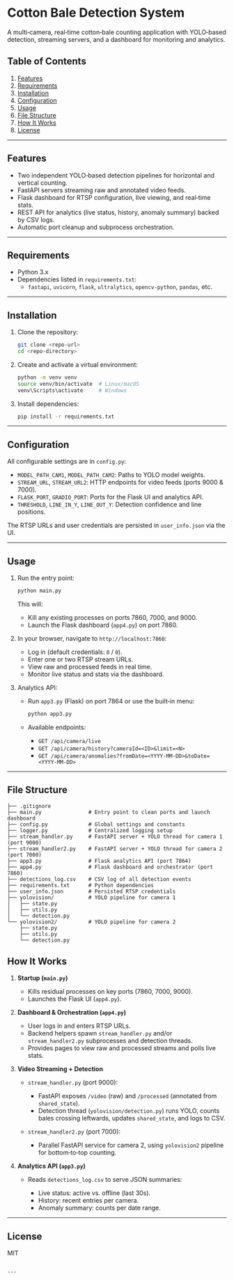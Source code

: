 
# Cotton Bale Detection System

A multi‑camera, real‑time cotton‑bale counting application with YOLO‑based detection, streaming servers, and a dashboard for monitoring and analytics.


## Table of Contents

1. [Features](#features)
2. [Requirements](#requirements)
3. [Installation](#installation)
4. [Configuration](#configuration)
5. [Usage](#usage)
6. [File Structure](#file-structure)
7. [How It Works](#how-it-works)
8. [License](#license)

---

## Features

* Two independent YOLO‑based detection pipelines for horizontal and vertical counting.
* FastAPI servers streaming raw and annotated video feeds.
* Flask dashboard for RTSP configuration, live viewing, and real‑time stats.
* REST API for analytics (live status, history, anomaly summary) backed by CSV logs.
* Automatic port cleanup and subprocess orchestration.

---

## Requirements

* Python 3.x
* Dependencies listed in `requirements.txt`:
  * `fastapi`, `uvicorn`, `flask`, `ultralytics`, `opencv-python`, `pandas`, etc.

---

## Installation

1. Clone the repository:

   ```bash
   git clone <repo-url>
   cd <repo-directory>
   ```

2. Create and activate a virtual environment:

   ```bash
   python -m venv venv
   source venv/bin/activate  # Linux/macOS
   venv\Scripts\activate     # Windows
   ```

3. Install dependencies:

   ```bash
   pip install -r requirements.txt
   ```

---

## Configuration

All configurable settings are in `config.py`:

* `MODEL_PATH_CAM1`, `MODEL_PATH_CAM2`: Paths to YOLO model weights.
* `STREAM_URL`, `STREAM_URL2`: HTTP endpoints for video feeds (ports 9000 & 7000).
* `FLASK_PORT`, `GRADIO_PORT`: Ports for the Flask UI and analytics API.
* `THRESHOLD`, `LINE_IN_Y`, `LINE_OUT_Y`: Detection confidence and line positions.

The RTSP URLs and user credentials are persisted in `user_info.json` via the UI.

---

## Usage

1. Run the entry point:

   ```bash
   python main.py
   ```

   This will:

   * Kill any existing processes on ports 7860, 7000, and 9000.
   * Launch the Flask dashboard (`app4.py`) on port 7860.

2. In your browser, navigate to `http://localhost:7860`:

   * Log in (default credentials: `0` / `0`).
   * Enter one or two RTSP stream URLs.
   * View raw and processed feeds in real time.
   * Monitor live status and stats via the dashboard.

3. Analytics API:

   * Run `app3.py` (Flask) on port 7864 or use the built‑in menu:

     ```bash
     python app3.py
     ```

   * Available endpoints:

     * `GET /api/camera/live`
     * `GET /api/camera/history?cameraId=<ID>&limit=<N>`
     * `GET /api/camera/anomalies?fromDate=<YYYY-MM-DD>&toDate=<YYYY-MM-DD>`

---

## File Structure

```
├── .gitignore
├── main.py               # Entry point to clean ports and launch dashboard
├── config.py             # Global settings and constants
├── logger.py             # Centralized logging setup
├── stream_handler.py     # FastAPI server + YOLO thread for camera 1 (port 9000)
├── stream_handler2.py    # FastAPI server + YOLO thread for camera 2 (port 7000)
├── app3.py               # Flask analytics API (port 7864)
├── app4.py               # Flask dashboard and orchestrator (port 7860)
├── detections_log.csv    # CSV log of all detection events
├── requirements.txt      # Python dependencies
├── user_info.json        # Persisted RTSP credentials
├── yolovision/           # YOLO pipeline for camera 1
│   ├── state.py
│   ├── utils.py
│   └── detection.py
└── yolovision2/          # YOLO pipeline for camera 2
    ├── state.py
    ├── utils.py
    └── detection.py
```

## How It Works

1. **Startup (`main.py`)**

   * Kills residual processes on key ports (7860, 7000, 9000).
   * Launches the Flask UI (`app4.py`).

2. **Dashboard & Orchestration (`app4.py`)**

   * User logs in and enters RTSP URLs.
   * Backend helpers spawn `stream_handler.py` and/or `stream_handler2.py` subprocesses and detection threads.
   * Provides pages to view raw and processed streams and polls live stats.

3. **Video Streaming + Detection**

   * `stream_handler.py` (port 9000):

     * FastAPI exposes `/video` (raw) and `/processed` (annotated from `shared_state`).
     * Detection thread (`yolovision/detection.py`) runs YOLO, counts bales crossing leftwards, updates `shared_state`, and logs to CSV.
   * `stream_handler2.py` (port 7000):

     * Parallel FastAPI service for camera 2, using `yolovision2` pipeline for bottom‑to‑top counting.

4. **Analytics API (`app3.py`)**

   * Reads `detections_log.csv` to serve JSON summaries:

     * Live status: active vs. offline (last 30s).
     * History: recent entries per camera.
     * Anomaly summary: counts per date range.

---

## License

MIT

```

---


```
